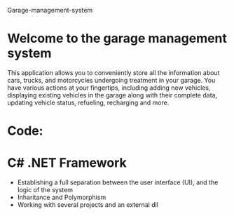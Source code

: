 Garage-management-system
# Welcome to the garage management system
This application allows you to conveniently store all the information about cars, trucks, and motorcycles undergoing treatment in your garage. You have various actions at your fingertips, including adding new vehicles, displaying existing vehicles in the garage along with their complete data, updating vehicle status, refueling, recharging and more.
# Code:
# C# .NET Framework
* Establishing a full separation between the user interface (UI), and the logic of the system
* Inharitance and Polymorphism
* Working with several projects and an external dll

